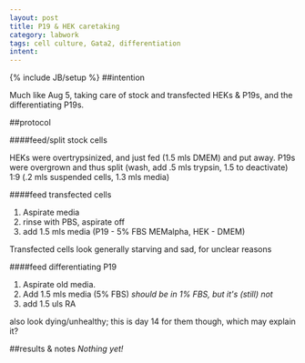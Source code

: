 ```yaml
---
layout: post
title: P19 & HEK caretaking
category: labwork
tags: cell culture, Gata2, differentiation
intent: 
---
```

{% include JB/setup %}
##intention

Much like Aug 5, taking care of stock and transfected HEKs & P19s, and the differentiating P19s.

##protocol

####feed/split stock cells

<p>HEKs were overtrypsinized, and just fed (1.5 mls DMEM) and put away.
P19s were overgrown and thus split (wash, add .5 mls trypsin, 1.5 to deactivate) 1:9 (.2 mls suspended cells, 1.3 mls media)

####feed transfected cells

 1. Aspirate media
 2. rinse with PBS, aspirate off
 3. add 1.5 mls media (P19 - 5% FBS MEMalpha, HEK - DMEM)

<p>Transfected cells look generally starving and sad, for unclear reasons</p>

####feed differentiating P19

 1. Aspirate old media.
 2. Add 1.5 mls media (5% FBS) *should be in 1% FBS, but it's (still) not*
 3. add 1.5 uls RA 

<p> also look dying/unhealthy; this is day 14 for them though, which may explain it?</p>

##results & notes
*Nothing yet!*
